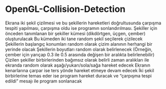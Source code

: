 # OpenGL-Collision-Detection
Ekrana iki şekil çizilmesi ve bu şekillerin hareketleri doğrultusunda çarpışma tespiti yapılması, çarpışma oldu ise programın sonlandırılması.
Şekiller için önceden tanımlanan bir şekiller kümesi (dikdörtgen, üçgen, çember)
oluşturulacak
Bu kümeden iki tane random şekil seçilerek çizilecek
Şekillerin başlangıç konumları random olarak çizim alanının herhangi bir yerinde olacak
Şekillerin boyutları random olarak belirlenecek (Örneğin, çember için yarıçap 0.3 ile 0.5
arasında değişen bir aralıkta belirlenebilir)
Çizilen şekiller birbirlerinden bağımsız olarak belirli zaman aralıkları ile ekranda random
olarak aşağı/yukarı/sola/sağa hareket edecek
Ekranın kenarlarına çarpar ise ters yönde hareket etmeye devam edecek
İki şekil birbirlerine temas eder ise program hareket duracak ve “çarpışma tespi edildi”
mesajı ile program sonlanacak

